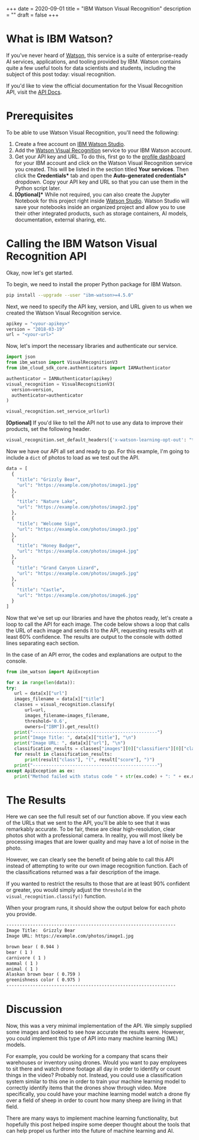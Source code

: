+++
date = 2020-09-01
title = "IBM Watson Visual Recognition"
description = ""
draft = false
+++

# What is IBM Watson?

If you\'ve never heard of [Watson](https://www.ibm.com/watson), this
service is a suite of enterprise-ready AI services, applications, and
tooling provided by IBM. Watson contains quite a few useful tools for
data scientists and students, including the subject of this post today:
visual recognition.

If you\'d like to view the official documentation for the Visual
Recognition API, visit the [API
Docs](https://cloud.ibm.com/apidocs/visual-recognition/visual-recognition-v3?code=python).

# Prerequisites

To be able to use Watson Visual Recognition, you\'ll need the following:

1.  Create a free account on [IBM Watson
    Studio](https://www.ibm.com/cloud/watson-studio).
2.  Add the [Watson Visual
    Recognition](https://www.ibm.com/cloud/watson-visual-recognition)
    service to your IBM Watson account.
3.  Get your API key and URL. To do this, first go to the [profile
    dashboard](https://dataplatform.cloud.ibm.com/home2?context=cpdaas)
    for your IBM account and click on the Watson Visual Recognition
    service you created. This will be listed in the section titled
    **Your services**. Then click the **Credentials\*** tab and open the
    **Auto-generated credentials\*** dropdown. Copy your API key and URL
    so that you can use them in the Python script later.
4.  **\[Optional\]\*** While not required, you can also create the
    Jupyter Notebook for this project right inside [Watson
    Studio](https://www.ibm.com/cloud/watson-studio). Watson Studio will
    save your notebooks inside an organized project and allow you to use
    their other integrated products, such as storage containers, AI
    models, documentation, external sharing, etc.

# Calling the IBM Watson Visual Recognition API

Okay, now let\'s get started.

To begin, we need to install the proper Python package for IBM Watson.

```sh
pip install --upgrade --user "ibm-watson>=4.5.0"
```

Next, we need to specify the API key, version, and URL given to us when
we created the Watson Visual Recognition service.

``` python
apikey = "<your-apikey>"
version = "2018-03-19"
url = "<your-url>"
```

Now, let\'s import the necessary libraries and authenticate our service.

``` python
import json
from ibm_watson import VisualRecognitionV3
from ibm_cloud_sdk_core.authenticators import IAMAuthenticator

authenticator = IAMAuthenticator(apikey)
visual_recognition = VisualRecognitionV3(
  version=version,
  authenticator=authenticator
)

visual_recognition.set_service_url(url)
```

**\[Optional\]** If you\'d like to tell the API not to use any data to
improve their products, set the following header.

``` python
visual_recognition.set_default_headers({'x-watson-learning-opt-out': "true"})
```

Now we have our API all set and ready to go. For this example, I\'m
going to include a `dict` of photos to load as we test out
the API.

``` python
data = [
  {
    "title": "Grizzly Bear",
    "url": "https://example.com/photos/image1.jpg"
  },
  {
    "title": "Nature Lake",
    "url": "https://example.com/photos/image2.jpg"
  },
  {
    "title": "Welcome Sign",
    "url": "https://example.com/photos/image3.jpg"
  },
  {
    "title": "Honey Badger",
    "url": "https://example.com/photos/image4.jpg"
  },
  {
    "title": "Grand Canyon Lizard",
    "url": "https://example.com/photos/image5.jpg"
  },
  {
    "title": "Castle",
    "url": "https://example.com/photos/image6.jpg"
  }
]
```

Now that we\'ve set up our libraries and have the photos ready, let\'s
create a loop to call the API for each image. The code below shows a
loop that calls the URL of each image and sends it to the API,
requesting results with at least 60% confidence. The results are output
to the console with dotted lines separating each section.

In the case of an API error, the codes and explanations are output to
the console.

``` python
from ibm_watson import ApiException

for x in range(len(data)):
try:
   url = data[x]["url"]
   images_filename = data[x]["title"]
   classes = visual_recognition.classify(
       url=url,
       images_filename=images_filename,
       threshold='0.6',
       owners=["IBM"]).get_result()
   print("-----------------------------------------------")
   print("Image Title: ", data[x]["title"], "\n")
   print("Image URL: ", data[x]["url"], "\n")
   classification_results = classes["images"][0]["classifiers"][0]["classes"]
   for result in classification_results:
       print(result["class"], "(", result["score"], ")")
   print("-----------------------------------------------")
except ApiException as ex:
   print("Method failed with status code " + str(ex.code) + ": " + ex.message)
```

# The Results

Here we can see the full result set of our function above. If you view
each of the URLs that we sent to the API, you\'ll be able to see that it
was remarkably accurate. To be fair, these are clear high-resolution,
clear photos shot with a professional camera. In reality, you will most
likely be processing images that are lower quality and may have a lot of
noise in the photo.

However, we can clearly see the benefit of being able to call this API
instead of attempting to write our own image recognition function. Each
of the classifications returned was a fair description of the image.

If you wanted to restrict the results to those that are at least 90%
confident or greater, you would simply adjust the `threshold`
in the `visual_recognition.classify()` function.

When your program runs, it should show the output below for each photo
you provide.

``` txt
----------------------------------------------------------------
Image Title:  Grizzly Bear
Image URL: https://example.com/photos/image1.jpg

brown bear ( 0.944 )
bear ( 1 )
carnivore ( 1 )
mammal ( 1 )
animal ( 1 )
Alaskan brown bear ( 0.759 )
greenishness color ( 0.975 )
----------------------------------------------------------------
```

# Discussion

Now, this was a very minimal implementation of the API. We simply
supplied some images and looked to see how accurate the results were.
However, you could implement this type of API into many machine learning
(ML) models.

For example, you could be working for a company that scans their
warehouses or inventory using drones. Would you want to pay employees to
sit there and watch drone footage all day in order to identify or count
things in the video? Probably not. Instead, you could use a
classification system similar to this one in order to train your machine
learning model to correctly identify items that the drones show through
video. More specifically, you could have your machine learning model
watch a drone fly over a field of sheep in order to count how many sheep
are living in that field.

There are many ways to implement machine learning functionality, but
hopefully this post helped inspire some deeper thought about the tools
that can help propel us further into the future of machine learning and
AI.
